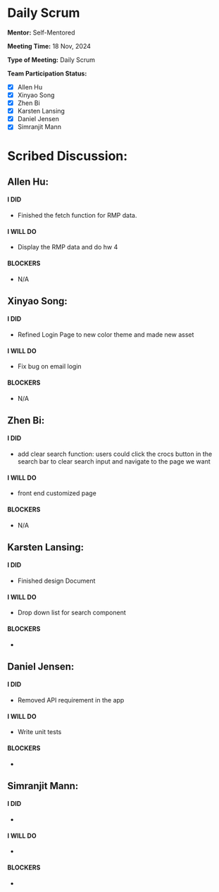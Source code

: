 # Daily Scrum

**Mentor:** Self-Mentored

**Meeting Time:** 18 Nov, 2024

**Type of Meeting:** Daily Scrum

**Team Participation Status:** 
- [x] Allen Hu 
- [x] Xinyao Song 
- [x] Zhen Bi 
- [x] Karsten Lansing 
- [x] Daniel Jensen 
- [x] Simranjit Mann 

# **Scribed Discussion:**

## **Allen Hu:**  
#### **I DID**  
- Finished the fetch function for RMP data. 

#### **I WILL DO**  
- Display the RMP data and do hw 4

#### **BLOCKERS**  
- N/A

## **Xinyao Song:**  
#### **I DID**  
- Refined Login Page to new color theme and made new asset

#### **I WILL DO**  
- Fix bug on email login 

#### **BLOCKERS**  
- N/A

## **Zhen Bi:**  
#### **I DID**  
- add clear search function: users could click the crocs button in the search bar to clear search input and navigate to the page we want

#### **I WILL DO**  
- front end customized page

#### **BLOCKERS**  
- N/A

## **Karsten Lansing:**  
#### **I DID**  
- Finished design Document 

#### **I WILL DO**  
- Drop down list for search component

#### **BLOCKERS**  
- 

## **Daniel Jensen:**  
#### **I DID**  
- Removed API requirement in the app 

#### **I WILL DO**  
- Write unit tests

#### **BLOCKERS**  
-

## **Simranjit Mann:**  
#### **I DID**  
- 

#### **I WILL DO**  
- 

#### **BLOCKERS**  
-
